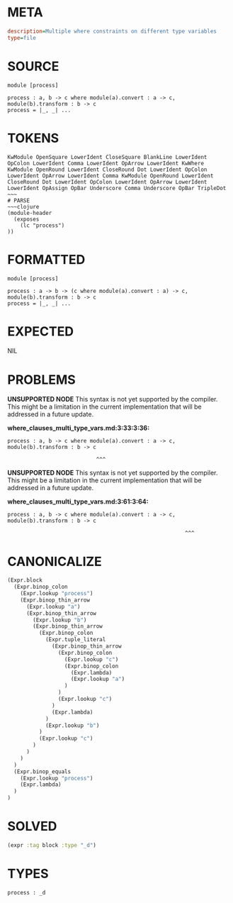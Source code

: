 # META
~~~ini
description=Multiple where constraints on different type variables
type=file
~~~
# SOURCE
~~~roc
module [process]

process : a, b -> c where module(a).convert : a -> c, module(b).transform : b -> c
process = |_, _| ...
~~~
# TOKENS
~~~text
KwModule OpenSquare LowerIdent CloseSquare BlankLine LowerIdent OpColon LowerIdent Comma LowerIdent OpArrow LowerIdent KwWhere KwModule OpenRound LowerIdent CloseRound Dot LowerIdent OpColon LowerIdent OpArrow LowerIdent Comma KwModule OpenRound LowerIdent CloseRound Dot LowerIdent OpColon LowerIdent OpArrow LowerIdent LowerIdent OpAssign OpBar Underscore Comma Underscore OpBar TripleDot ~~~
# PARSE
~~~clojure
(module-header
  (exposes
    (lc "process")
))
~~~
# FORMATTED
~~~roc
module [process]

process : a -> b -> (c where module(a).convert : a) -> c, module(b).transform : b -> c
process = |_, _| ...
~~~
# EXPECTED
NIL
# PROBLEMS
**UNSUPPORTED NODE**
This syntax is not yet supported by the compiler.
This might be a limitation in the current implementation that will be addressed in a future update.

**where_clauses_multi_type_vars.md:3:33:3:36:**
```roc
process : a, b -> c where module(a).convert : a -> c, module(b).transform : b -> c
```
                                ^^^


**UNSUPPORTED NODE**
This syntax is not yet supported by the compiler.
This might be a limitation in the current implementation that will be addressed in a future update.

**where_clauses_multi_type_vars.md:3:61:3:64:**
```roc
process : a, b -> c where module(a).convert : a -> c, module(b).transform : b -> c
```
                                                            ^^^


# CANONICALIZE
~~~clojure
(Expr.block
  (Expr.binop_colon
    (Expr.lookup "process")
    (Expr.binop_thin_arrow
      (Expr.lookup "a")
      (Expr.binop_thin_arrow
        (Expr.lookup "b")
        (Expr.binop_thin_arrow
          (Expr.binop_colon
            (Expr.tuple_literal
              (Expr.binop_thin_arrow
                (Expr.binop_colon
                  (Expr.lookup "c")
                  (Expr.binop_colon
                    (Expr.lambda)
                    (Expr.lookup "a")
                  )
                )
                (Expr.lookup "c")
              )
              (Expr.lambda)
            )
            (Expr.lookup "b")
          )
          (Expr.lookup "c")
        )
      )
    )
  )
  (Expr.binop_equals
    (Expr.lookup "process")
    (Expr.lambda)
  )
)
~~~
# SOLVED
~~~clojure
(expr :tag block :type "_d")
~~~
# TYPES
~~~roc
process : _d
~~~
